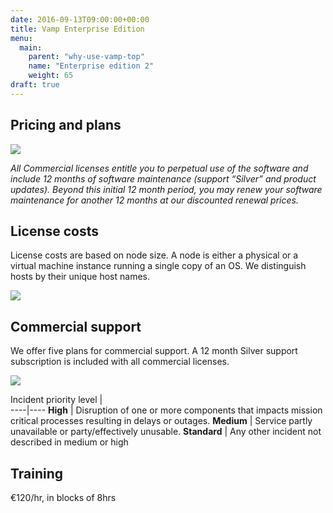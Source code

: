```yaml
---
date: 2016-09-13T09:00:00+00:00
title: Vamp Enterprise Edition
menu:
  main:
    parent: "why-use-vamp-top"
    name: "Enterprise edition 2"
    weight: 65
draft: true
---
```

## Pricing and plans

![](images/tables/201702-pricing-and-plans.png)

_All Commercial licenses entitle you to perpetual use of the software and include 12 months of software maintenance (support “Silver” and product updates). Beyond this initial 12 month period, you may renew your software maintenance for another 12 months at our discounted renewal prices._


## License costs
License costs are based on node size. A node is either a physical or a virtual machine instance running a single copy of an OS. We distinguish hosts by their unique host names.

![](images/tables/201702-license-costs.png)

## Commercial support
We offer five plans for commercial support. A 12 month Silver support subscription is included with all commercial licenses.

![](images/tables/201702-commercial-support.png)


 Incident priority level |  
----|----
**High**  |  Disruption of one or more components that impacts mission critical processes resulting in delays or outages.
**Medium**  |  Service partly unavailable or party/effectively unusable.
**Standard**  |  Any other incident not described in medium or high

## Training

€120/hr, in blocks of 8hrs